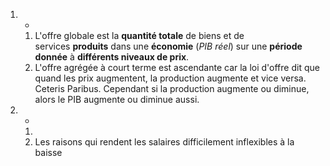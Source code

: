 1. -
	1. L'offre globale est la **quantité totale** de biens et de services **produits** dans une **économie** (_PIB réel_) sur une **période donnée** à **différents niveaux de prix**.
	2. L'offre agrégée à court terme est ascendante car la loi d'offre dit que quand les prix augmentent, la production augmente et vice versa. Ceteris Paribus. Cependant si la production augmente ou diminue, alors le PIB augmente ou diminue aussi.
2. -
	1. 
	2. Les raisons qui rendent les salaires difficilement inflexibles à la baisse